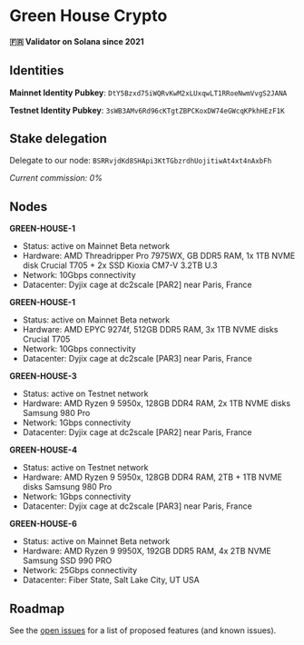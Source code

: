 # Green House Crypto
#### 🇫🇷 Validator on Solana since 2021

## Identities

**Mainnet Identity Pubkey**:
``DtY5Bzxd75iWQRvKwM2xLUxqwLT1RRoeNwmVvgS2JANA``

**Testnet Identity Pubkey**:
``3sWB3AMv6Rd96cKTgtZBPCKoxDW74eGWcqKPkhHEzF1K``

## Stake delegation

Delegate to our node:
``BSRRvjdKd8SHApi3KtTGbzrdhUojitiwAt4xt4nAxbFh``

_Current commission: 0%_

## Nodes

**GREEN-HOUSE-1**
- Status: active on Mainnet Beta network
- Hardware: AMD Threadripper Pro 7975WX, GB DDR5 RAM, 1x 1TB NVME disk Crucial T705 + 2x SSD Kioxia CM7-V 3.2TB U.3
- Network: 10Gbps connectivity
- Datacenter: Dyjix cage at dc2scale [PAR2] near Paris, France

**GREEN-HOUSE-1**
- Status: active on Mainnet Beta network
- Hardware: AMD EPYC 9274f, 512GB DDR5 RAM, 3x 1TB NVME disks Crucial T705
- Network: 10Gbps connectivity
- Datacenter: Dyjix cage at dc2scale [PAR3] near Paris, France

**GREEN-HOUSE-3**
- Status: active on Testnet network
- Hardware: AMD Ryzen 9 5950x, 128GB DDR4 RAM, 2x 1TB NVME disks Samsung 980 Pro
- Network: 1Gbps connectivity
- Datacenter: Dyjix cage at dc2scale [PAR2] near Paris, France

**GREEN-HOUSE-4**
- Status: active on Testnet network
- Hardware: AMD Ryzen 9 5950x, 128GB DDR4 RAM, 2TB + 1TB NVME disks Samsung 980 Pro
- Network: 1Gbps connectivity
- Datacenter: Dyjix cage at dc2scale [PAR3] near Paris, France

**GREEN-HOUSE-6**
- Status: active on Mainnet Beta network
- Hardware: AMD Ryzen 9 9950X, 192GB DDR5 RAM, 4x 2TB NVME Samsung SSD 990 PRO
- Network: 25Gbps connectivity
- Datacenter: Fiber State, Salt Lake City, UT USA

## Roadmap

See the [open issues](https://github.com/rodenvk/greenhouse-crypto/issues) for a list of proposed features (and known issues).
